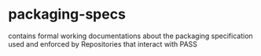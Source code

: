 # packaging-specs
contains formal working documentations about the packaging specification used and enforced by Repositories that interact with PASS
